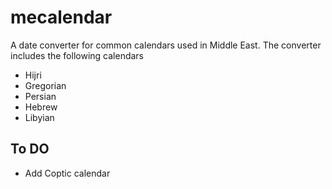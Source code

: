 mecalendar
==========

A date converter for common calendars used in Middle East. The converter includes the following calendars

* Hijri
* Gregorian
* Persian
* Hebrew
* Libyian

## To DO
* Add Coptic calendar
